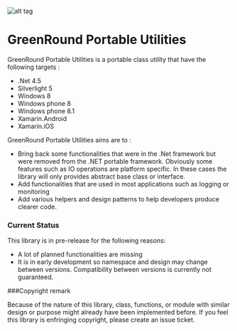 ![alt tag](https://ci.appveyor.com/api/projects/status/4g69l3cnnvg2d25e?svg=true)

# GreenRound Portable Utilities
GreenRound Portable Utilities is a portable class utility that have the following targets :

* .Net 4.5
* Silverlight 5
* Windows 8
* Windows phone 8
* Windows phone 8.1
* Xamarin.Android
* Xamarin.iOS

GreenRound Portable Utilities aims are to :

* Bring back some functionalities that were in the .Net framework but were removed from the .NET portable framework. Obviously some features such as IO operations are platform specific. In these cases the library will only provides abstract base class or interface.
* Add functionalities that are used in most applications such as logging or monitoring
* Add various helpers and design patterns to help developers produce clearer code.  

### Current Status

This library is in pre-release for the following reasons:

* A lot of planned functionalities are missing
* It is in early development so namespace and design may change between versions. Compatibility between versions is currently not guaranteed.

###Copyright remark

Because of the nature of this library, class, functions, or module with similar design or purpose might already have been implemented before. If you feel this library is enfringing copyright, please create an issue ticket.